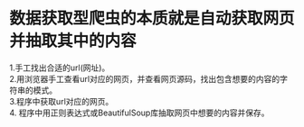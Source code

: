 # 数据获取型爬虫的本质就是自动获取网页并抽取其中的内容<br>
1.手工找出合适的url(网址)。<br>
2.用浏览器手工查看url对应的网页，并查看网页源码，找出包含想要的内容的字符串的模式。  
3.程序中获取url对应的网页。  
4. 程序中用正则表达式或BeautifulSoup库抽取网页中想要的内容并保存。
